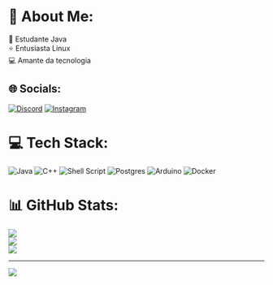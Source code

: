 # 💫 About Me:
🔭 Estudante Java<br>⭐ Entusiasta Linux<br>💻 Amante da tecnologia<br>


## 🌐 Socials:
[![Discord](https://img.shields.io/badge/Discord-%237289DA.svg?logo=discord&logoColor=white)](https://discord.gg/W5VdG7GUYt) [![Instagram](https://img.shields.io/badge/Instagram-%23E4405F.svg?logo=Instagram&logoColor=white)](https://instagram.com/kelv.inbs) 

# 💻 Tech Stack:
![Java](https://img.shields.io/badge/java-%23ED8B00.svg?style=for-the-badge&logo=openjdk&logoColor=white) ![C++](https://img.shields.io/badge/c++-%2300599C.svg?style=for-the-badge&logo=c%2B%2B&logoColor=white) ![Shell Script](https://img.shields.io/badge/shell_script-%23121011.svg?style=for-the-badge&logo=gnu-bash&logoColor=white) ![Postgres](https://img.shields.io/badge/postgres-%23316192.svg?style=for-the-badge&logo=postgresql&logoColor=white) ![Arduino](https://img.shields.io/badge/-Arduino-00979D?style=for-the-badge&logo=Arduino&logoColor=white) ![Docker](https://img.shields.io/badge/docker-%230db7ed.svg?style=for-the-badge&logo=docker&logoColor=white)
# 📊 GitHub Stats:
![](https://github-readme-stats.vercel.app/api?username=kelvin-zq&theme=omni&hide_border=false&include_all_commits=true&count_private=false)<br/>
![](https://github-readme-streak-stats.herokuapp.com/?user=kelvin-zq&theme=omni&hide_border=false)<br/>
![](https://github-readme-stats.vercel.app/api/top-langs/?username=kelvin-zq&theme=omni&hide_border=false&include_all_commits=true&count_private=false&layout=compact)

---
[![](https://visitcount.itsvg.in/api?id=kelvin-zq&icon=0&color=0)](https://visitcount.itsvg.in)

<!-- Proudly created with GPRM ( https://gprm.itsvg.in ) -->
